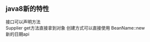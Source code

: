 <h2>java8新的特性</h2>
  接口可以声明方法 <br/>
  Supplier get方法直接拿到对象 创建方式可以直接使用 BeanName::new <br/>
  新的日期api <br/>